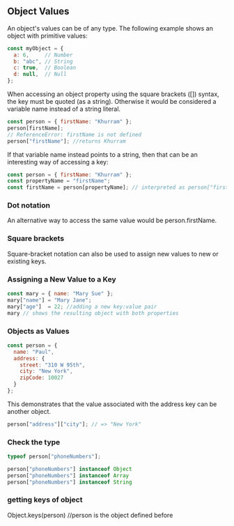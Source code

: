 ## Object Values
An object's values can be of any type. The following example shows an object with primitive values:

```javascript
const myObject = {
  a: 6,     // Number
  b: "abc", // String
  c: true,  // Boolean
  d: null,  // Null
};
```

When accessing an object property using the square brackets ([]) syntax, the key must be quoted (as a string). Otherwise it would be considered a variable name instead of a string literal.

```javascript
const person = { firstName: "Khurram" };
person[firstName]; 
// ReferenceError: firstName is not defined
person["firstName"]; //returns Khurram
```

If that variable name instead points to a string, then that can be an interesting way of accessing a key:

```javascript
const person = { firstName: "Khurram" };
const propertyName = "firstName";
const firstName = person[propertyName]; // interpreted as person["firstName"], and therefore works fine :)
```

### Dot notation
An alternative way to access the same value would be person.firstName.

### Square brackets
Square-bracket notation can also be used to assign new values to new or existing keys.

### Assigning a New Value to a Key

```javascript
const mary = { name: "Mary Sue" };
mary["name"] = "Mary Jane";
mary["age"]  = 22; //adding a new key:value pair
mary // shows the resulting object with both properties
```
### Objects as Values

```javascript
const person = {
  name: "Paul",
  address: {
    street: "310 W 95th",
    city: "New York",
    zipCode: 10027
  }
};
```

This demonstrates that the value associated with the address key can be another object.

```javascript
person["address"]["city"]; // => "New York"
```

### Check the type

```javascript
typeof person["phoneNumbers"];
```

```javascript
person["phoneNumbers"] instanceof Object
person["phoneNumbers"] instanceof Array
person["phoneNumbers"] instanceof String
```

### getting keys of object
Object.keys(person) //person is the object defined before

